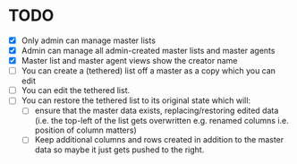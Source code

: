 # TODO

- [x] Only admin can manage master lists
- [x] Admin can manage all admin-created master lists and master agents
- [x] Master list and master agent views show the creator name
- [ ] You can create a (tethered) list off a master as a copy which you can edit
- [ ] You can edit the tethered list.
- [ ] You can restore the tethered list to its original state which will:
	- [ ] ensure that the master data exists, replacing/restoring edited data (i.e. the top-left of the list gets overwritten e.g. renamed columns i.e. position of column matters)
	- [ ] Keep additional columns and rows created in addition to the master data so maybe it just gets pushed to the right.
